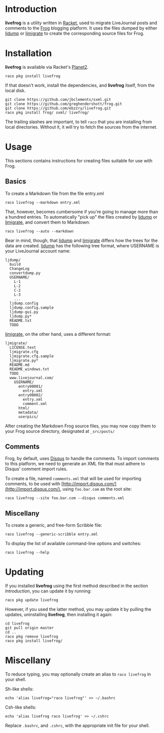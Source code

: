 # Introduction

__livefrog__ is a utility written in [Racket](http://racket-lang.org),
used to migrate LiveJournal posts and comments to the
[Frog](https://github.com/greghendershott/frog/) blogging platform. It
uses the files dumped by either [ljdump](http://hewgill.com/ljdump/)
or [ljmigrate](http://github.com/ceejbot/ljmigrate) to create the
corresponding source files for Frog.


# Installation

__livefrog__ is available via Racket's
[Planet2](http://pkg.racket-lang.org).

```
raco pkg install livefrog
```

If that doesn't work, install the dependencies, and __livefrog__
itself, from the local disk.

```
git clone https://github.com/jbclements/sxml.git
git clone https://github.com/greghendershott/frog.git
git clone https://github.com/ebzzry/livefrog.git
raco pkg install frog/ sxml/ livefrog/
```

The trailing slashes are important, to tell `raco` that you are
installing from local directories. Without it, it will try to fetch
the sources from the internet.


# Usage

This sections contains instructions for creating files suitable for
use with Frog.

## Basics

To create a Markdown file from the file entry.xml

```
raco livefrog --markdown entry.xml
```

That, however, becomes cumbersome if you're going to manage more than
a hundred entries. To automatically "pick up" the files created by
[ljdump](http://hewgill.com/ljdump) or
[ljmigrate](http://github.com/ceejbot/ljmigrate), and convert them to
Markdown:

```
raco livefrog --auto --markdown
```

Bear in mind, though, that [ljdump](http://hewgill.com/ljdump) and
[ljmigrate](http://github.com/ceejbot/ljmigrate) differs how the trees
for the data are created. [ljdump](http://hewgill.com/ljdump) has the
following tree format, where USERNAME is your LiveJournal account
name:

```
ljdump/
  build
  ChangeLog
  convertdump.py
  USERNAME/
    L-1
    L-2
    C-2
    L-3
    ...
  ljdump.config
  ljdump.config.sample
  ljdump-gui.py
  ljdump.py*
  README.txt
  TODO
```

[ljmigrate](http://github.com/ceejbot/ljmigrate), on the other hand,
uses a different format:

```
ljmigrate/
  LICENSE.text
  ljmigrate.cfg
  ljmigrate.cfg.sample
  ljmigrate.py*
  README.md
  README_windows.txt
  TODO
  www.livejournal.com/
    USERNAME/
      entry00001/
        entry.xml
      entry00002/
        entry.xml
        comment.xml
      html/
      metadata/
      userpics/
```

After creating the Markdown Frog source files, you may now copy them
to your Frog source directory, designated at `_src/posts/`

## Comments

Frog, by default, uses [Disqus](http://disqus.com) to handle the
comments. To import comments to this platform, we need to generate an
XML file that must adhere to Disqus' comment import rules.

To create a file, named `comments.xml` that will be used for importing
comments, to be used with
[http://import.disqus.com/](http://import.disqus.com/), using
`foo.bar.com` as the root site:

```
raco livefrog --site foo.bar.com --disqus comments.xml
```

## Miscellany

To create a generic, and free-form Scribble file:

```
raco livefrog --generic-scribble entry.xml
```

To display the list of available command-line options and switches:

```
raco livefrog --help
```


# Updating

If you installed __livefrog__ using the first method described in the
section *Introduction*, you can update it by running:

```
raco pkg update livefrog
```

However, if you used the latter method, you may update it by pulling
the updates, uninstalling __livefrog__, then installing it
again:

```
cd livefrog
git pull origin master
cd ..
raco pkg remove livefrog
raco pkg install livefrog/
```


# Miscellany

To reduce typing, you may optionally create an alias to `raco
livefrog` in your shell.

Sh-like shells:
```
echo 'alias livefrog="raco livefrog"' >> ~/.bashrc
```

Csh-like shells:
```
echo 'alias livefrog raco livefrog' >> ~/.cshrc
```

Replace `.bashrc`, and `.cshrc`, with the appropriate init file for
your shell.
